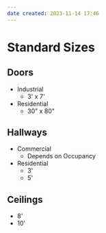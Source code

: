 ```yaml
---
date created: 2023-11-14 17:46
---
```


# Standard Sizes

## Doors

- Industrial
  - 3' x 7'
- Residential
  - 30" x 80"

## Hallways

- Commercial
	- Depends on Occupancy
- Residential
	- 3'
	- 5'

## Ceilings

- 8'
- 10'
